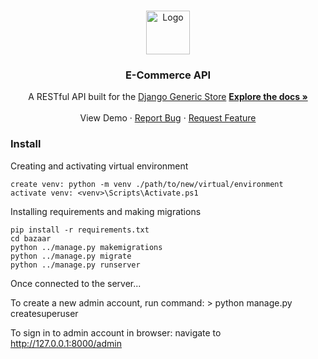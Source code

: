 <br />
<p align="center">
  <a href="https://github.com/cranjis-mcbasketball/mother-coconuts-audi-vw-porsche-parts-store">
    <img src="https://imgur.com/tNFdroW.png" alt="Logo" width="70" height="70">
  </a>

  <h3 align="center">E-Commerce API</h3>

  <p align="center">
  A RESTful API built for the <a href="https://github.com/cranjis-mcbasketball/mother-coconuts-audi-vw-porsche-parts-store">Django Generic Store</a> 
    <a href="https://github.com/cranjis-mcbasketball/mother-coconuts-audi-vw-porsche-parts-store"><strong>Explore the docs »</strong></a>
    <br />
    <br />
    View Demo
    ·
    <a href="https://github.com/cranjis-mcbasketball/mother-coconuts-audi-vw-porsche-parts-store/issues">Report Bug</a>
    ·
    <a href="https://github.com/cranjis-mcbasketball/mother-coconuts-audi-vw-porsche-parts-store/issues">Request Feature</a>
  </p>
</p>

### Install

Creating and activating virtual environment

    create venv: python -m venv ./path/to/new/virtual/environment
    activate venv: <venv>\Scripts\Activate.ps1

Installing requirements and making migrations

    pip install -r requirements.txt
    cd bazaar
    python ../manage.py makemigrations
    python ../manage.py migrate
    python ../manage.py runserver

Once connected to the server...

To create a new admin account, run command: > python manage.py createsuperuser

To sign in to admin account in browser:
navigate to http://127.0.0.1:8000/admin
